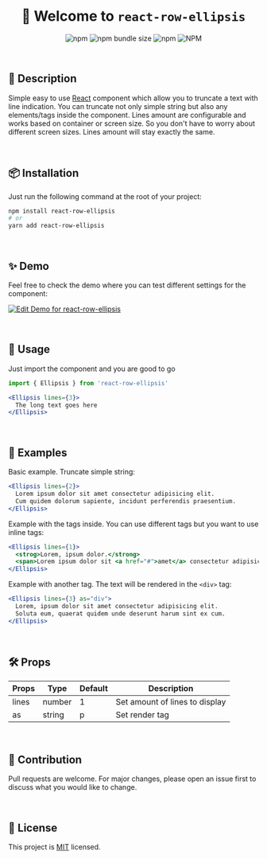 <h1 align="center">🖖 Welcome to <code>react-row-ellipsis</code></h1>

<p align="center">
  <img alt="npm" src="https://img.shields.io/npm/v/react-row-ellipsis?color=yellow" />
  <img alt="npm bundle size" src="https://img.shields.io/bundlephobia/minzip/react-row-ellipsis?label=size" />
  <img alt="npm" src="https://img.shields.io/npm/dt/react-row-ellipsis" />
  <img alt="NPM" src="https://img.shields.io/npm/l/react-row-ellipsis" />
</p>
<p>&nbsp;</p>

## 📄 Description

Simple easy to use [React](https://reactjs.org) component which allow you to truncate a text with line indication. You can truncate not only simple string but also any elements/tags inside the component. Lines amount are configurable and works based on container or screen size. So you don't have to worry about different screen sizes. Lines amount will stay exactly the same.
<p>&nbsp;</p>

## 📦 Installation

Just run the following command at the root of your project:

```bash
npm install react-row-ellipsis
# or
yarn add react-row-ellipsis
```
<p>&nbsp;</p>

## ✨ Demo

Feel free to check the demo where you can test different settings for the component:

[![Edit Demo for react-row-ellipsis](https://codesandbox.io/static/img/play-codesandbox.svg)](https://codesandbox.io/s/demo-for-react-row-ellipsis-ok3tbe?fontsize=14&theme=dark&view=preview)
<p>&nbsp;</p>

## 🚀 Usage

Just import the component and you are good to go
 
```jsx
import { Ellipsis } from 'react-row-ellipsis'
```

```jsx
<Ellipsis lines={3}>
  The long text goes here
</Ellipsis>
```
<p>&nbsp;</p>

## 🌉 Examples

Basic example. Truncate simple string:


```jsx
<Ellipsis lines={2}>
  Lorem ipsum dolor sit amet consectetur adipisicing elit.
  Cum quidem dolorum sapiente, incidunt perferendis praesentium.
</Ellipsis>
```

Example with the tags inside. You can use different tags but you want to use inline tags:

```jsx
<Ellipsis lines={1}>
  <strog>Lorem, ipsum dolor.</strong>
  <span>Lorem ipsum dolor sit <a href="#">amet</a> consectetur adipisicing elit.</span>
</Ellipsis>
```
Example with another tag. The text will be rendered in the `<div>` tag:

```jsx
<Ellipsis lines={3} as="div">
  Lorem, ipsum dolor sit amet consectetur adipisicing elit.
  Soluta eum, quaerat quidem unde deserunt harum sint ex cum.
</Ellipsis>
```
<p>&nbsp;</p>

## 🛠 Props

| Props | Type   | Default | Description                    |
|-------|--------|---------|--------------------------------|
| lines | number | 1       | Set amount of lines to display |
| as    | string | p       | Set render tag                 |
<p>&nbsp;</p>

## 🤝 Contribution

Pull requests are welcome. For major changes, please open an issue first to discuss what you would like to change.
<p>&nbsp;</p>

## 📝 License
This project is [MIT](https://choosealicense.com/licenses/mit/) licensed.

